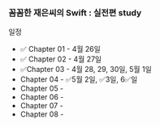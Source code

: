 ### 꼼꼼한 재은씨의 Swift : 실전편 study

일정

- ✅ Chapter 01 - 4월 26일
- ✅ Chapter 02 - 4월 27일
- ✅Chapter 03 - 4월 28, 29, 30일, 5월 1일
- Chapter 04 - ✅5월  2일, ✅3일, 6✅일
- Chapter 05 - 
- Chapter 06 - 
- Chapter 07 - 
- Chapter 08 - 
